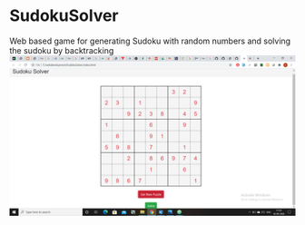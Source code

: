 # SudokuSolver
Web based game for generating Sudoku with random numbers and solving the sudoku by backtracking
![Sudoku Board](https://github.com/jadhav1vaibhav/SudokuSolver/blob/master/Screenshot%20(6).png)
